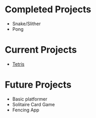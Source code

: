 # Completed Projects
* Snake/Slither
* Pong

# Current Projects
* [Tetris](https://github.com/glacay30/tetris)

# Future Projects
* Basic platformer
* Solitaire Card Game
* Fencing App
